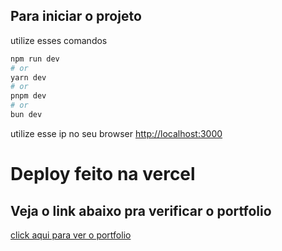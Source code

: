 ## Para iniciar o projeto

<p>utilize esses comandos </p>

```bash
npm run dev
# or
yarn dev
# or
pnpm dev
# or
bun dev
```

utilize esse ip no seu browser [http://localhost:3000](http://localhost:3000)


<h1>Deploy feito na vercel</h1>

<h2>Veja o link abaixo pra verificar o portfolio</h2>

<a href="https://portfolio-next14-red.vercel.app/">click aqui para ver o portfolio</a>
